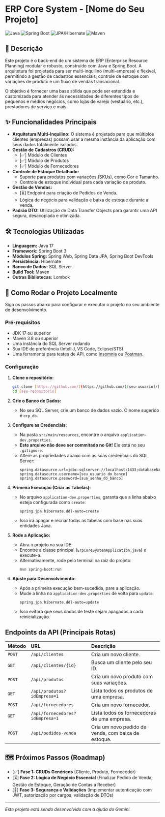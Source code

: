 # ERP Core System - [Nome do Seu Projeto]

![Java](https://img.shields.io/badge/Java-17-blue)
![Spring Boot](https://img.shields.io/badge/Spring%20Boot-3.x-brightgreen)
![JPA/Hibernate](https://img.shields.io/badge/JPA-Hibernate-orange)
![Maven](https://img.shields.io/badge/Build-Maven-red)

## 📄 Descrição

Este projeto é o back-end de um sistema de ERP (Enterprise Resource Planning) modular e robusto, construído com Java e Spring Boot. A arquitetura foi projetada para ser multi-inquilino (multi-empresa) e flexível, permitindo a gestão de cadastros essenciais, controle de estoque com variações de produto e um fluxo de vendas transacional.

O objetivo é fornecer uma base sólida que pode ser estendida e customizada para atender às necessidades de diferentes tipos de pequenos e médios negócios, como lojas de varejo (vestuário, etc.), prestadores de serviço e mais.

## ✨ Funcionalidades Principais

* **Arquitetura Multi-Inquilino:** O sistema é projetado para que múltiplos clientes (empresas) possam usar a mesma instância da aplicação com seus dados totalmente isolados.
* **Gestão de Cadastros (CRUD):**
    * [✅] Módulo de Clientes
    * [✅] Módulo de Produtos
    * [✅] Módulo de Fornecedores
* **Controle de Estoque Detalhado:**
    * Suporte para produtos com variações (SKUs), como Cor e Tamanho.
    * Controle de estoque individual para cada variação de produto.
* **Gestão de Vendas:**
    * [⏳] Endpoint para criação de Pedidos de Venda.
    * Lógica de negócio para validação e baixa de estoque durante a venda.
* **Padrão DTO:** Utilização de Data Transfer Objects para garantir uma API segura, desacoplada e otimizada.

## 🛠️ Tecnologias Utilizadas

* **Linguagem:** Java 17
* **Framework:** Spring Boot 3
* **Módulos Spring:** Spring Web, Spring Data JPA, Spring Boot DevTools
* **Persistência:** Hibernate
* **Banco de Dados:** SQL Server
* **Build Tool:** Maven
* **Outras Bibliotecas:** Lombok

## 🚀 Como Rodar o Projeto Localmente

Siga os passos abaixo para configurar e executar o projeto no seu ambiente de desenvolvimento.

### Pré-requisitos

* JDK 17 ou superior
* Maven 3.8 ou superior
* Uma instância do SQL Server rodando
* Sua IDE de preferência (IntelliJ, VS Code, Eclipse/STS)
* Uma ferramenta para testes de API, como [Insomnia](https://insomnia.rest/) ou [Postman](https://www.postman.com/).

### Configuração

1.  **Clone o repositório:**
    ```bash
    git clone [https://github.com/](https://github.com/)[seu-usuario]/[seu-repositorio].git
    cd [seu-repositorio]
    ```

2.  **Crie o Banco de Dados:**
    * No seu SQL Server, crie um banco de dados vazio. O nome sugerido é `erp_db`.

3.  **Configure as Credenciais:**
    * Na pasta `src/main/resources`, encontre o arquivo `application-dev.properties`.
    * **Este arquivo não deve ser commitado no Git!** Ele está no seu `.gitignore`.
    * Altere as propriedades abaixo com as suas credenciais do SQL Server:
        ```properties
        spring.datasource.url=jdbc:sqlserver://localhost:1433;databaseName=erp_db;encrypt=false;trustServerCertificate=true
        spring.datasource.username=[seu_usuario_do_banco]
        spring.datasource.password=[sua_senha_do_banco]
        ```

4.  **Primeira Execução (Criar as Tabelas):**
    * No arquivo `application-dev.properties`, garanta que a linha abaixo esteja configurada como `create`:
        ```properties
        spring.jpa.hibernate.ddl-auto=create
        ```
    * Isso irá apagar e recriar todas as tabelas com base nas suas entidades Java.

5.  **Rode a Aplicação:**
    * Abra o projeto na sua IDE.
    * Encontre a classe principal (`ErpCoreSystemApplication.java`) e execute-a.
    * Alternativamente, rode pelo terminal na raiz do projeto:
        ```bash
        mvn spring-boot:run
        ```

6.  **Ajuste para Desenvolvimento:**
    * Após a primeira execução bem-sucedida, pare a aplicação.
    * Mude a linha no `application-dev.properties` de volta para `update`:
        ```properties
        spring.jpa.hibernate.ddl-auto=update
        ```
    * Isso evitará que seus dados de teste sejam apagados a cada reinicialização.

## Endpoints da API (Principais Rotas)

| Método | URL                               | Descrição                                         |
| :----- | :-------------------------------- | :-------------------------------------------------- |
| `POST` | `/api/clientes`                   | Cria um novo cliente.                               |
| `GET`  | `/api/clientes/{id}`              | Busca um cliente pelo seu ID.                       |
| `POST` | `/api/produtos`                   | Cria um novo produto com suas variações.            |
| `GET`  | `/api/produtos?idEmpresa=1`       | Lista todos os produtos de uma empresa.             |
| `POST` | `/api/fornecedores`               | Cria um novo fornecedor.                            |
| `GET`  | `/api/fornecedores?idEmpresa=1`   | Lista todos os fornecedores de uma empresa.         |
| `POST` | `/api/pedidos-venda`              | Cria um novo pedido de venda, com baixa de estoque. |

## 🗺️ Próximos Passos (Roadmap)

* [✅] **Fase 1: CRUDs Genéricos** (Cliente, Produto, Fornecedor)
* [⏳] **Fase 2: Lógica de Negócio Essencial** (Finalizar Pedido de Venda, Gestão de Estoque, Geração de Contas a Receber)
* [🔲] **Fase 3: Segurança e Validações** (Implementar autenticação com JWT, autorização por cargos, validação de DTOs)

---
*Este projeto está sendo desenvolvido com a ajuda do Gemini.*